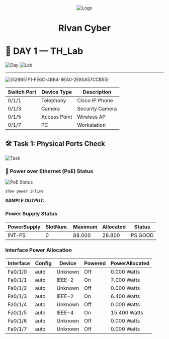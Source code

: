 <div align="center">
  <img src="https://rivanit.com/assets/logo-DaYZ0U1G.png" alt="Logo" title="TH_Lab Logo"/> <h1> Rivan Cyber </h1>
</div>

# 📘 DAY 1 — TH_Lab

![Day](https://img.shields.io/badge/Day-1-blue)
![Lab](https://img.shields.io/badge/Lab-TH_Lab-blueviolet)

---

![{528B51F1-FE6C-4BB4-9EA0-2E85A57CCB55}](https://github.com/user-attachments/assets/d61f16f4-1741-43e1-ab04-41f4e3c7c278)

| Switch Port | Device Type | Description       |
|-------------|-------------|-------------------|
| 0/1/1      | Telephony   | Cisco IP Phone    |
| 0/1/3      | Camera      | Security Camera   |
| 0/1/5      | Access Point| Wireless AP       |
| 0/1/7      | PC          | Workstation       |


## 🛠️ Task 1: Physical Ports Check

![Task](https://img.shields.io/badge/Task-Physical%20Ports%20Check-orange)

### 🔌 Power over Ethernet (PoE) Status

![PoE Status](https://img.shields.io/badge/PoE-Status-brightgreen)
  
```cisco
show power inline 
```

<b>  *SAMPLE OUTPUT:*  </b>


### Power Supply Status
| PowerSupply | SlotNum. | Maximum | Allocated | Status   |
|-------------|----------|---------|-----------|----------|
| INT-PS      | 0        | 88.000  | 28.800    | PS GOOD  |
### Interface Power Allocation
| Interface | Config | Device   | Powered | PowerAllocated |
|-----------|--------|----------|---------|----------------|
| Fa0/1/0   | auto   | Unknown  | Off     | 0.000 Watts    |
| Fa0/1/1   | auto   | IEEE-2   | On      | 7.000 Watts    |
| Fa0/1/2   | auto   | Unknown  | Off     | 0.000 Watts    |
| Fa0/1/3   | auto   | IEEE-2   | On      | 6.400 Watts    |
| Fa0/1/4   | auto   | Unknown  | Off     | 0.000 Watts    |
| Fa0/1/5   | auto   | IEEE-4   | On      | 15.400 Watts   |
| Fa0/1/6   | auto   | Unknown  | Off     | 0.000 Watts    |
| Fa0/1/7   | auto   | Unknown  | Off     | 0.000 Watts    |
